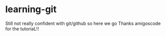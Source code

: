 # learning-git
Still not really confident with git/github so here we go
Thanks amigoscode for the tutoriaL!!
